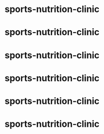 # sports-nutrition-clinic
# sports-nutrition-clinic
# sports-nutrition-clinic
# sports-nutrition-clinic
# sports-nutrition-clinic
# sports-nutrition-clinic
